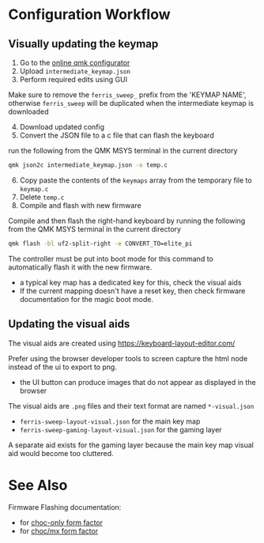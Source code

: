 # Configuration Workflow

## Visually updating the keymap

1. Go to the [online qmk configurator](https://config.qmk.fm/)
2. Upload `intermediate_keymap.json`
3. Perform required edits using GUI

Make sure to remove the `ferris_sweep_` prefix from the 'KEYMAP NAME', otherwise `ferris_sweep` will be duplicated when the intermediate keymap is downloaded

4. Download updated config
5. Convert the JSON file to a c file that can flash the keyboard

run the following from the QMK MSYS terminal in the current directory
```bash
qmk json2c intermediate_keymap.json -o temp.c
```

6. Copy paste the contents of the `keymaps` array from the temporary file to `keymap.c`
7. Delete `temp.c`
8. Compile and flash with new firmware

Compile and then flash the right-hand keyboard by running the following from the QMK MSYS terminal in the current directory

```bash
qmk flash -bl uf2-split-right -e CONVERT_TO=elite_pi
```

The controller must be put into boot mode for this command to automatically flash it with the new firmware.
- a typical key map has a dedicated key for this, check the visual aids 
- If the current mapping doesn't have a reset key, then check firmware documentation for the magic boot mode.

## Updating the visual aids

The visual aids are created using <https://keyboard-layout-editor.com/>

Prefer using the browser developer tools to screen capture the html node instead of the ui to export to png.
- the UI button can produce images that do not appear as displayed in the browser

The visual aids are `.png` files and their text format are named `*-visual.json`
- `ferris-sweep-layout-visual.json` for the main key map
- `ferris-sweep-gaming-layout-visual.json` for the gaming layer

A separate aid exists for the gaming layer because the main key map visual aid would become too cluttered.

# See Also
Firmware Flashing documentation:
- for [choc-only form factor](https://github.com/keyboard-magpie/qmk_firmware/tree/mbuk-ferris/keyboards/ferris/sweep_choc_mbuk)
- for [choc/mx form factor](https://github.com/keyboard-magpie/qmk_firmware/tree/mbuk-ferris/keyboards/ferris/sweep_mx_mbuk)
